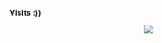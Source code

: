 **Visits :))**

<p align="center">
  <img src="https://count.getloli.com/get/@nedizin?theme=gelbooru" />
</p>
